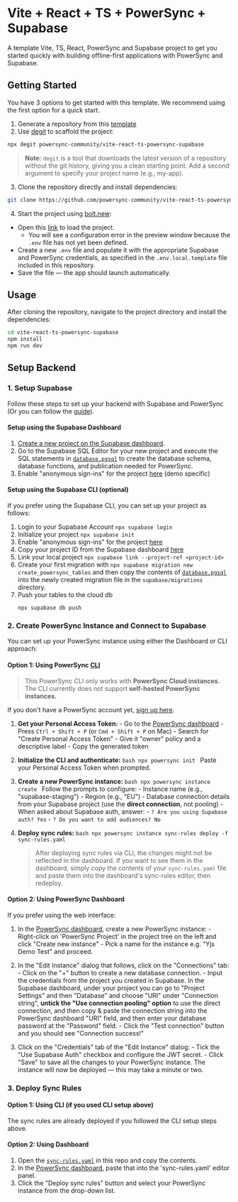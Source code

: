 # Vite + React + TS + PowerSync + Supabase

A template Vite, TS, React, PowerSync and Supabase project to get you started quickly with building offline-first applications with PowerSync and Supabase.

## Getting Started

You have 3 options to get started with this template.
We recommend using the first option for a quick start.

1. Generate a repository from this [template](https://github.com/powersync-community/vite-react-ts-powersync-supabase/generate)
2. Use [degit](https://github.com/Rich-Harris/degit) to scaffold the project:

```bash
npx degit powersync-community/vite-react-ts-powersync-supabase
```

> **Note**: `degit` is a tool that downloads the latest version of a repository without the git history, giving you a clean starting point. Add a second argument to specify your project name (e.g., my-app).

3. Clone the repository directly and install dependencies:

```bash
git clone https://github.com/powersync-community/vite-react-ts-powersync-supabase.git
```

4. Start the project using [bolt.new](https://bolt.new):

- Open this [link](https://bolt.new/github.com/powersync-community/vite-react-ts-powersync-supabase/tree/main) to load the project.
  - You will see a configuration error in the preview window because the `.env` file has not yet been defined.
- Create a new `.env` file and populate it with the appropriate Supabase and PowerSync credentials, as specified in the `.env.local.template` file included in this repository.
- Save the file — the app should launch automatically.

## Usage

After cloning the repository, navigate to the project directory and install the dependencies:

```bash
cd vite-react-ts-powersync-supabase
npm install
npm run dev
```

## Setup Backend

### 1. Setup Supabase
Follow these steps to set up your backend with Supabase and PowerSync (Or you can follow the [guide](https://docs.powersync.com/integration-guides/supabase-+-powersync)).

#### Setup using the Supabase Dashboard
1. [Create a new project on the Supabase dashboard](https://supabase.com/dashboard/projects).
2. Go to the Supabase SQL Editor for your new project and execute the SQL statements in [`database.pgsql`](database.pgsql) to create the database schema, database functions, and publication needed for PowerSync.
3. Enable "anonymous sign-ins" for the project [here](https://supabase.com/dashboard/project/_/auth/providers) (demo specific)

#### Setup using the Supabase CLI (optional)
If you prefer using the Supabase CLI, you can set up your project as follows:
1. Login to your Supabase Account `npx supabase login`
2. Initialize your project `npx supabase init`
3. Enable "anonymous sign-ins" for the project [here](https://supabase.com/dashboard/project/_/auth/providers)
4. Copy your project ID from the Supabase dashboard [here](https://supabase.com/dashboard/project/_/settings/general)
5. Link your local project `npx supabase link --project-ref <project-id>`
6. Create your first migration with `npx supabase migration new create_powersync_tables` and then copy the contents of [`database.pgsql`](database.pgsql) into the newly created migration file in the `supabase/migrations` directory.
7. Push your tables to the cloud db
   ```shell
   npx supabase db push
   ```

### 2. Create PowerSync Instance and Connect to Supabase

You can set up your PowerSync instance using either the Dashboard or CLI approach:

#### Option 1: Using PowerSync [CLI](https://docs.powersync.com/usage/tools/cli)

> This PowerSync CLI only works with **PowerSync Cloud instances.**		
> The CLI currently does not support **self-hosted PowerSync instances.**

If you don't have a PowerSync account yet, [sign up here](https://accounts.journeyapps.com/portal/powersync-signup).

1. **Get your Personal Access Token:**
		- Go to the [PowerSync dashboard](https://powersync.journeyapps.com/)
		- Press `Ctrl + Shift + P` (or `Cmd + Shift + P` on Mac)
		- Search for "Create Personal Access Token"
		- Give it "owner" policy and a descriptive label
		- Copy the generated token

2. **Initialize the CLI and authenticate:**
			```bash
			npx powersync init
			```
			Paste your Personal Access Token when prompted.

3. **Create a new PowerSync instance:**
			```bash
			npx powersync instance create
			```
			Follow the prompts to configure:
		- Instance name (e.g., "supabase-staging")
		- Region (e.g., "EU")
		- Database connection details from your Supabase project (use the **direct connection**, not pooling)
		- When asked about Supabase auth, answer:
				- `? Are you using Supabase auth? Yes`
				- `? Do you want to add audiences? No`

4. **Deploy sync rules:**
			```bash
			npx powersync instance sync-rules deploy -f sync-rules.yaml
			```

	> After deploying sync rules via CLI, the changes might not be reflected in the dashboard. If you want to see them in the dashboard, simply copy the contents of your `sync-rules.yaml` file and paste them into the dashboard's sync-rules editor, then redeploy.

#### Option 2: Using PowerSync Dashboard

If you prefer using the web interface:

1. In the [PowerSync dashboard](https://powersync.journeyapps.com/), create a new PowerSync instance:
		- Right-click on 'PowerSync Project' in the project tree on the left and click "Create new instance"
		- Pick a name for the instance e.g. "Yjs Demo Test" and proceed.

2. In the "Edit Instance" dialog that follows, click on the "Connections" tab:
		- Click on the "+" button to create a new database connection.
		- Input the credentials from the project you created in Supabase. In the Supabase dashboard, under your project you can go to "Project Settings" and then "Database" and choose "URI" under "Connection string", **untick the "Use connection pooling" option** to use the direct connection, and then copy & paste the connection string into the PowerSync dashboard "URI" field, and then enter your database password at the "Password" field.
		- Click the "Test connection" button and you should see "Connection success!"

3. Click on the "Credentials" tab of the "Edit Instance" dialog:
		- Tick the "Use Supabase Auth" checkbox and configure the JWT secret.
		- Click "Save" to save all the changes to your PowerSync instance. The instance will now be deployed — this may take a minute or two.

### 3. Deploy Sync Rules

#### Option 1: Using CLI (if you used CLI setup above)
The sync rules are already deployed if you followed the CLI setup steps above.

#### Option 2: Using Dashboard
1. Open the [`sync-rules.yaml`](sync-rules.yaml) in this repo and copy the contents.
2. In the [PowerSync dashboard](https://powersync.journeyapps.com/), paste that into the 'sync-rules.yaml' editor panel.
3. Click the "Deploy sync rules" button and select your PowerSync instance from the drop-down list.